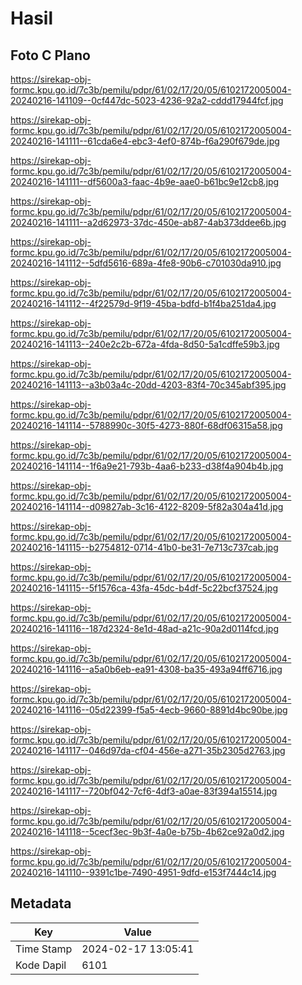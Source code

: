 # Hasil

## Foto C Plano

https://sirekap-obj-formc.kpu.go.id/7c3b/pemilu/pdpr/61/02/17/20/05/6102172005004-20240216-141109--0cf447dc-5023-4236-92a2-cddd17944fcf.jpg

https://sirekap-obj-formc.kpu.go.id/7c3b/pemilu/pdpr/61/02/17/20/05/6102172005004-20240216-141111--61cda6e4-ebc3-4ef0-874b-f6a290f679de.jpg

https://sirekap-obj-formc.kpu.go.id/7c3b/pemilu/pdpr/61/02/17/20/05/6102172005004-20240216-141111--df5600a3-faac-4b9e-aae0-b61bc9e12cb8.jpg

https://sirekap-obj-formc.kpu.go.id/7c3b/pemilu/pdpr/61/02/17/20/05/6102172005004-20240216-141111--a2d62973-37dc-450e-ab87-4ab373ddee6b.jpg

https://sirekap-obj-formc.kpu.go.id/7c3b/pemilu/pdpr/61/02/17/20/05/6102172005004-20240216-141112--5dfd5616-689a-4fe8-90b6-c701030da910.jpg

https://sirekap-obj-formc.kpu.go.id/7c3b/pemilu/pdpr/61/02/17/20/05/6102172005004-20240216-141112--4f22579d-9f19-45ba-bdfd-b1f4ba251da4.jpg

https://sirekap-obj-formc.kpu.go.id/7c3b/pemilu/pdpr/61/02/17/20/05/6102172005004-20240216-141113--240e2c2b-672a-4fda-8d50-5a1cdffe59b3.jpg

https://sirekap-obj-formc.kpu.go.id/7c3b/pemilu/pdpr/61/02/17/20/05/6102172005004-20240216-141113--a3b03a4c-20dd-4203-83f4-70c345abf395.jpg

https://sirekap-obj-formc.kpu.go.id/7c3b/pemilu/pdpr/61/02/17/20/05/6102172005004-20240216-141114--5788990c-30f5-4273-880f-68df06315a58.jpg

https://sirekap-obj-formc.kpu.go.id/7c3b/pemilu/pdpr/61/02/17/20/05/6102172005004-20240216-141114--1f6a9e21-793b-4aa6-b233-d38f4a904b4b.jpg

https://sirekap-obj-formc.kpu.go.id/7c3b/pemilu/pdpr/61/02/17/20/05/6102172005004-20240216-141114--d09827ab-3c16-4122-8209-5f82a304a41d.jpg

https://sirekap-obj-formc.kpu.go.id/7c3b/pemilu/pdpr/61/02/17/20/05/6102172005004-20240216-141115--b2754812-0714-41b0-be31-7e713c737cab.jpg

https://sirekap-obj-formc.kpu.go.id/7c3b/pemilu/pdpr/61/02/17/20/05/6102172005004-20240216-141115--5f1576ca-43fa-45dc-b4df-5c22bcf37524.jpg

https://sirekap-obj-formc.kpu.go.id/7c3b/pemilu/pdpr/61/02/17/20/05/6102172005004-20240216-141116--187d2324-8e1d-48ad-a21c-90a2d0114fcd.jpg

https://sirekap-obj-formc.kpu.go.id/7c3b/pemilu/pdpr/61/02/17/20/05/6102172005004-20240216-141116--a5a0b6eb-ea91-4308-ba35-493a94ff6716.jpg

https://sirekap-obj-formc.kpu.go.id/7c3b/pemilu/pdpr/61/02/17/20/05/6102172005004-20240216-141116--05d22399-f5a5-4ecb-9660-8891d4bc90be.jpg

https://sirekap-obj-formc.kpu.go.id/7c3b/pemilu/pdpr/61/02/17/20/05/6102172005004-20240216-141117--046d97da-cf04-456e-a271-35b2305d2763.jpg

https://sirekap-obj-formc.kpu.go.id/7c3b/pemilu/pdpr/61/02/17/20/05/6102172005004-20240216-141117--720bf042-7cf6-4df3-a0ae-83f394a15514.jpg

https://sirekap-obj-formc.kpu.go.id/7c3b/pemilu/pdpr/61/02/17/20/05/6102172005004-20240216-141118--5cecf3ec-9b3f-4a0e-b75b-4b62ce92a0d2.jpg

https://sirekap-obj-formc.kpu.go.id/7c3b/pemilu/pdpr/61/02/17/20/05/6102172005004-20240216-141110--9391c1be-7490-4951-9dfd-e153f7444c14.jpg


## Metadata

| Key        | Value               |
| ---------- | ------------------- |
| Time Stamp | 2024-02-17 13:05:41 |
| Kode Dapil | 6101                |




